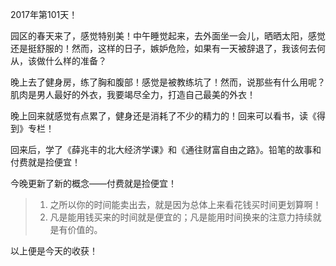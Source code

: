 2017年第101天！

园区的春天来了，感觉特别美！中午睡觉起来，去外面坐一会儿，晒晒太阳，感觉还是挺舒服的！然而，这样的日子，嫉妒危险，如果有一天被辞退了，我该何去何从，该做什么样的准备？

晚上去了健身房，练了胸和腹部！感觉是被教练坑了！然而，说那些有什么用呢？肌肉是男人最好的外衣，我要竭尽全力，打造自己最美的外衣！

晚上回来就感觉有点累了，健身还是消耗了不少的精力的！回来可以看书，读《得到》专栏！

回来后，学了《薛兆丰的北大经济学课》和《通往财富自由之路》。铅笔的故事和付费就是捡便宜！

今晚更新了新的概念——付费就是捡便宜！

> 1. 之所以你的时间能卖出去，就是因为总体上来看花钱买时间更划算啊！
> 2. 凡是能用钱买来的时间就是便宜的；凡是能用时间换来的注意力持续就是有价值的。

以上便是今天的收获！

